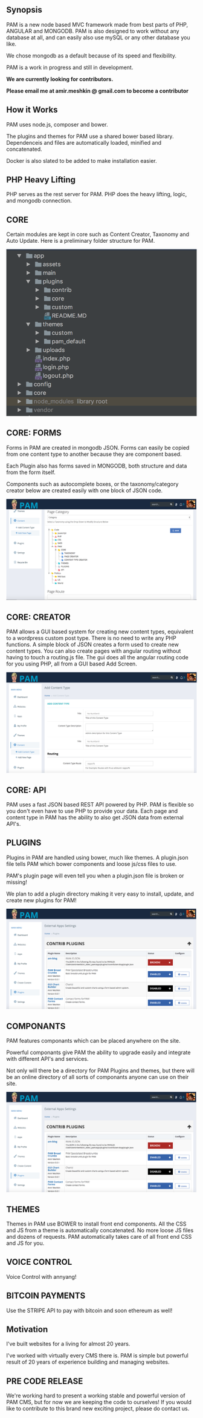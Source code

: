 ## Synopsis

PAM is a new node based MVC framework made from best parts of PHP, ANGULAR and MONGODB.  PAM is also designed to work without any database at all, and can easily also use mySQL or any other database you like.

We chose mongodb as a default because of its speed and flexibility.

PAM is a work in progress and still in development. 

<b>We are currently looking for contributors.</b>

<b>Please email me at amir.meshkin @ gmail.com to become a contributor</b>

## How it Works

PAM uses node.js, composer and bower.  

The plugins and themes for PAM use a shared bower based library.  Dependenceis and files are automatically loaded, minified and concatenated.

Docker is also slated to be added to make installation easier.

## PHP Heavy Lifting

PHP serves as the rest server for PAM.  PHP does the heavy lifting, logic, and mongodb connection.


 ## CORE
 
 Certain modules are kept in core such as Content Creator, Taxonomy and Auto Update.  Here is a preliminary folder structure for PAM.

![picture alt](_docs/img/folder-structure.png "PAM Folder Structure")

 ## CORE: FORMS
 
 Forms in PAM are created in mongodb JSON.  Forms can easily be copied from one content type to another because they are component based.

 Each Plugin also has forms saved in MONGODB, both structure and data from the form itself.
 
 Components such as autocomplete boxes, or the taxonomy/category creator below are created easily with one block of JSON code.
 
 ![picture alt](_docs/img/taxonomy.png "Taxonomy Component")
 
  ## CORE: CREATOR
  
  PAM allows a GUI based system for creating new content types, equivalent to a wordpress custom post type.  There is no need to write any PHP functions.  A simple block of JSON creates a form used to create new content types.  You can also create pages with angular routing without having to touch a routing.js file.  The gui does all the angular routing code for you using PHP, all from a GUI based Add Screen.
 
  ![picture alt](_docs/img/add-content-type.png "Create Content Types with PAM, not Code")
 
   ## CORE: API

  PAM uses a fast JSON based REST API powered by PHP.  PAM is flexible so you don't even have to use PHP to provide your data.  Each page and content type in PAM has the ability to also get JSON data from external API's.
 
  ## PLUGINS
  Plugins in PAM are handled using bower, much like themes.  A plugin.json file tells PAM which bower components and loose js/css files to use.
  
  PAM's plugin page will even tell you when a plugin.json file is broken or missing!
  
  We plan to add a plugin directory making it very easy to install, update, and create new plugins for PAM!  
  
  ![picture alt](_docs/img/plugins-page.png "PAM Plugins Page")
  
  
   
  ## COMPONANTS
  PAM features componants which can be placed anywhere on the site.  
  
  Powerful componants give PAM the ability to upgrade easily and integrate with different API's and services.
  
  Not only will there be a directory for PAM Plugins and themes, but there will be an online directory of all sorts of componants anyone can use on their site.
  
  ![picture alt](_docs/img/plugins-page.png "PAM Plugins Page")
  
 
 ## THEMES
 
 Themes in PAM use BOWER to install front end components.  All the CSS and JS from a theme is automatically concatenated.  No more loose JS files and dozens of requests. PAM automatically takes care of all front end CSS and JS for you.


## VOICE CONTROL

Voice Control with annyang!

## BITCOIN PAYMENTS

Use the STRIPE API to pay with bitcoin and soon ethereum as well!



## Motivation

I've built websites for a living for almost 20 years.
 
I've worked with virtually every CMS there is.  PAM is simple but powerful result of 20 years of experience building and managing websites.

## PRE CODE RELEASE

We're working hard to present a working stable and powerful version of PAM CMS, but for now we are keeping the code to ourselves!  If you would like to contribute to this brand new exciting project, please do contact us.

